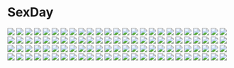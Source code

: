 # SexDay
![](https://konachan.com/jpeg/3595836a731ce077e2c7ec5478385960/Konachan.com%20-%20252855%20bjbb%3A_revolution%20braids%20close%20green_eyes%20long_hair%20male%20mask%20mil35_%28bjbb%3A_revolution%29%20ponytail%20short_hair%20tagme_%28artist%29%20white_hair.jpg)
![](https://konachan.com/image/08d5a5e63dd93ad6ccece50d1dcabb49/Konachan.com%20-%2080422%202girls%20black_hair%20blonde_hair%20blush%20bow%20brown_eyes%20fingering%20hat%20long_hair%20miko%20panties%20panty_pull%20purple_eyes%20skirt%20socks%20touhou%20underwear%20yuri.jpg)
![](https://konachan.com/image/4fc5c15b9ab480a7ee2b1b9b3d62a00f/Konachan.com%20-%20117786%20aqua_hair%20asakura_ryou%20hatsune_miku%20thighhighs%20twintails%20vocaloid.jpg)
![](https://konachan.com/image/81f4ea3e7f1a4f17b9add7648193faa1/Konachan.com%20-%2074968%20ganesagi%20green_eyes%20original%20sword%20weapon.jpg)
![](https://konachan.com/jpeg/9839ae50c2286a51dbc45e883c573ff4/Konachan.com%20-%20172783%20animal_ears%20black_hair%20blindfold%20bondage%20chain%20collar%20dress%20game_cg%20headband%20mutou_kurihito%20panties%20pantyhose%20shackles%20short_hair%20underwear.jpg)
![](https://konachan.com/jpeg/98ccf8c2f4f7d6d2e5e03c073ec7d1bc/Konachan.com%20-%20297564%20apple%20blonde_hair%20blue_eyes%20brown_eyes%20brown_hair%20food%20fruit%20idolmaster%20kazano_hiori%20long_hair%20macha0331%20pink_hair%20ponytail%20purple_eyes%20shorts.jpg)
![](https://konachan.com/image/37cccbe85411444e6c152d64ead9380c/Konachan.com%20-%20126348%20headphones%20kinniku1234%20original%20tagme.jpg)
![](https://konachan.com/image/5c1322a1d3bce72d6616694c63979f2b/Konachan.com%20-%20162949%20mecha%20tagme.jpg)
![](https://konachan.com/image/c9c04eb3c9d245c50a4fe27756e4b23d/Konachan.com%20-%20128056%20gradient%20horns%20inu_x_boku_ss%20male%20miketsukami_soushi%20multiple_tails%20nishina%20petals%20shirakiin_ririchiyo%20tail%20thighhighs.jpg)
![](https://konachan.com/image/71b1608d4abdf2112cdb94e93ad9e3af/Konachan.com%20-%20166325%20bakemonogatari%20black_hair%20blonde_hair%20brown_eyes%20brown_hair%20kuena%20loli%20long_hair%20oshino_shinobu%20sengoku_nadeko%20short_hair%20twintails%20yellow_eyes.jpg)
![](https://konachan.com/image/445ffb0e5671417e94562539b6d0db22/Konachan.com%20-%20120433%20black_rock_shooter%20crossover%20elbow_gloves%20gloves%20hatsune_miku%20kuroi_mato%20signed%20vocaloid.jpg)
![](https://konachan.com/jpeg/9457bd6c60a8def27c0e042b7a7d2800/Konachan.com%20-%20125574%20blood%20blue_hair%20chibi%20christmas%20haipa_okara%20red_eyes%20remilia_scarlet%20short_hair%20touhou%20vampire%20wings.jpg)
![](https://konachan.com/image/721839ae3a13aaeeea49304a4e8568a9/Konachan.com%20-%20157249%20animal%20barefoot%20bird%20cherry_blossoms%20flowers%20grass%20ikkaku%20kisume%20skull%20touhou%20tree.jpg)
![](https://konachan.com/image/eb0dd8027fecf2a5dd6397cd8e018089/Konachan.com%20-%2016543%20blue%20d.gray-man%20lenalee_lee.jpg)
![](https://konachan.com/image/75c98044502108ba9d0de8a94ed68217/Konachan.com%20-%2032226%20inuyasha%20japanese_clothes%20kikyo%20kikyou%20miko.jpg)
![](https://konachan.com/jpeg/3f952da814a2f1193bc3f7c6393994a3/Konachan.com%20-%20276890%20bikini%20blush%20fate_grand_order%20fate_%28series%29%20pink_hair%20popsicle%20purple_hair%20red_eyes%20short_hair%20suga_hideo%20swimsuit%20water%20yellow_eyes.jpg)
![](https://konachan.com/jpeg/704aecac551c3e9222c6eabfb3c8c8bd/Konachan.com%20-%20142994%20blonde_hair%20blue_eyes%20bow%20clouds%20doll%20dqn_%28dqnww%29%20dress%20genderswap%20grass%20landscape%20ribbons%20scenic%20shanghai_doll%20short_hair%20sky%20su-san%20touhou.jpg)
![](https://konachan.com/image/60ac3c364b05b53dd848d07218db1b20/Konachan.com%20-%20291916%20aegisfate%20car%20clouds%20hat%20orange_eyes%20orange_hair%20original%20pantyhose.jpg)
![](https://konachan.com/image/704877fea3f502ab38cc0201a35aab1e/Konachan.com%20-%2087818%20akahige%20bath%20blue_eyes%20flat_chest%20little_busters%21%20nipples%20noumi_kudryavka%20nude%20pussy%20uncensored%20water.jpg)
![](https://konachan.com/image/c5068bada576d02ee34f1c25612b7550/Konachan.com%20-%2092559%20blush%20chain%20collar%20see_through%20tagme.jpg)
![](https://konachan.com/jpeg/8c2f7c7f0759df446ac1ac04ae74d964/Konachan.com%20-%20213261%20chara_%28undertale%29%20cropped%20dark%20frisk_%28undertale%29%20short_hair%20tagme_%28artist%29%20undertale.jpg)
![](https://konachan.com/jpeg/3d58965b59be58efbd5c0cedfd72dd07/Konachan.com%20-%20129041%20blush%20cameltoe%20candy%20chocolate%20fumio%20grisaia_no_kajitsu%20grisaia_no_meikyu%20nude%20ribbons%20suou_amane.jpg)
![](https://konachan.com/jpeg/9f262e1064d99f72e3e198326cb9b40b/Konachan.com%20-%20245610%20aqua_eyes%20black_hair%20blonde_hair%20bodysuit%20boots%20breasts%20male%20pantyhose%20pink_hair%20purple_eyes%20short_hair%20skintight%20skirt%20tattoo%20yellow_eyes.jpg)
![](https://konachan.com/image/b63e61fb6e11330ab0207a17dc591f5b/Konachan.com%20-%20178764%20animal%20bird%20erhu%20japanese_clothes%20kimono%20original%20owl%20short_hair%20snow%20umbrella%20winter.jpg)
![](https://konachan.com/image/1feddcd8ddf5af0e028abb2b7b8bdb1f/Konachan.com%20-%20207222%202girls%20ass%20bath%20breasts%20flat_chest%20ichina_%28osabakitina%29%20leaves%20long_hair%20nipples%20nude%20pink_hair%20purple_hair%20sekaiju_no_meikyuu%20tree%20water.jpg)
![](https://konachan.com/image/30ee9b93dd667926ab7dc7ad3d02bcab/Konachan.com%20-%20170089%20blush%20breasts%20brown_eyes%20brown_hair%20censored%20clannad%20cum%20fellatio%20mikeou%20nipples%20open_shirt%20panties%20panty_pull%20scan%20skirt%20tears%20underwear%20vibrator%20wet.jpg)
![](https://konachan.com/jpeg/a9bfef4cbee0d04723a8903a9d9d7650/Konachan.com%20-%2073666%20aliasing%20aqua_eyes%20aqua_hair%20blue_eyes%20blue_hair%20hatsune_miku%20kaito%20male%20megurine_luka%20pink_hair%20polychromatic%20twintails%20vocaloid.jpg)
![](https://konachan.com/jpeg/fbfe883be1bdafd2a17b53603046b818/Konachan.com%20-%20142322%205_nenme_no_houkago%20kantoku%20long_hair%20nagisa_%28kantoku%29%20original%20scan%20school_uniform%20summer.jpg)
![](https://konachan.com/image/6a3bf12a518ff624894cb4c628994c9e/Konachan.com%20-%2049594%20ao_%28aohari%29%20black_hair%20brown_hair%20clouds%20crown%20graffiti%20kneehighs%20leaves%20moon%20original%20short_hair%20skirt%20stars%20sword%20train%20tree%20weapon%20wings.jpg)
![](https://konachan.com/image/f8371935fcc94aafab4d979f51780f7c/Konachan.com%20-%20241974%20animal_ears%20anthropomorphism%20ass%20brown_eyes%20catgirl%20gloves%20kemono_friends%20nopan%20orange_hair%20pandemic14%20serval%20short_hair%20tail%20thighhighs.jpg)
![](https://konachan.com/image/69e444f1d2409129a43de8b1b8d49b53/Konachan.com%20-%20135949%20blonde_hair%20green_eyes%20ipod%20kinniku1234%20original%20phone.jpg)
![](https://konachan.com/image/20c88154d41fa69aba1a8bdb526650df/Konachan.com%20-%20111260%20aqua_eyes%20aqua_hair%20blonde_hair%20bow%20drums%20guitar%20headphones%20instrument%20long_hair%20microphone%20piano%20short_hair%20skirt%20thighhighs%20twintails%20vocaloid.jpg)
![](https://konachan.com/image/0ba39952cfba47bbb173e242c0506eee/Konachan.com%20-%20119052%20blonde_hair%20blue_eyes%20breast_grab%20game_cg%20komori_kei%20long_hair%20mizuno_takahiro%20ricotta%20skirt%20skirt_lift%20thighhighs%20walkure_romanze.jpg)
![](https://konachan.com/image/073bdd472f849967e0d174745bac7ccb/Konachan.com%20-%20272459%20blonde_hair%20bou_nin%20brown_eyes%20leaves%20long_hair%20magic%20original.jpg)
![](https://konachan.com/image/90933a6218b5a6c4787c40b9855dba8c/Konachan.com%20-%20208090%20black_eyes%20black_hair%20corpse_party%20dress%20long_hair%20shinozaki_sachiko%20tagme_%28artist%29%20torn_clothes.jpg)
![](https://konachan.com/jpeg/5ad2c3eea5ce60d7175ce324526e4f2e/Konachan.com%20-%2080467%20chibi%20fairy%20luna_child%20star_sapphire%20sunny_milk%20touhou.jpg)
![](https://konachan.com/jpeg/4cdff1e09bb96d61a2ea718a1e5e446a/Konachan.com%20-%20281680%202girls%20car%20hatsune_miku%20megurine_luka%20takepon1123%20vocaloid.jpg)
![](https://konachan.com/image/feb453a67bdd79077e7855e77cf357ca/Konachan.com%20-%20134345%20flowers%20gray_hair%20kaeru_%28ka%3Dl%29%20tagme%20yellow_eyes.jpg)
![](https://konachan.com/image/561d1b6692ef74a634294530e36ee67a/Konachan.com%20-%20216267%20enka_%28aknne%29%20megurine_luka%20vocaloid.jpg)
![](https://konachan.com/image/43b56afdf567993f9446f620b8bd6add/Konachan.com%20-%2098445%20akemi_homura%20kaname_madoka%20mahou_shoujo_madoka_magica%20miki_sayaka%20sakura_kyouko%20tomoe_mami.jpg)
![](https://konachan.com/jpeg/9c35eb7c50652d55280a9c042021a3d2/Konachan.com%20-%20271166%20bikini%20breasts%20cameltoe%20gray_hair%20idolmaster%20jabara_tornado%20long_hair%20navel%20purple_eyes%20shijou_takane%20spread_legs%20sunglasses%20swimsuit%20white.jpg)
![](https://konachan.com/jpeg/868fe4db9f3b8306e489d49837aa5903/Konachan.com%20-%20187172%20apron%20ayase_hazuki%20blush%20breasts%20censored%20game_cg%20green_eyes%20kamidere%20long_hair%20naked_apron%20nipples%20orange_hair%20pussy%20spread_legs%20tokunaga_hoshino.jpg)
![](https://konachan.com/image/d5781e66f671a59c373c2fafa44dc171/Konachan.com%20-%2072522%20blue%20headphones%20kurobuta_gekkan%20nosebleed%20original%20tagme%20water.jpg)
![](https://konachan.com/image/ea85f34992b1bf9f0100f5b2c5fddff0/Konachan.com%20-%2020911%20bunnygirl%20flcl%20gun%20haruhara_haruko%20weapon.jpg)
![](https://konachan.com/image/2fa192cc77e3cc5a36c6458083b57e5a/Konachan.com%20-%2062486%20bike_shorts%20kurusu_yuzuko%20miyata_akira%20pani_poni_dash%20school_uniform%20shorts%20watanuki_hibiki%20wink.jpg)
![](https://konachan.com/image/c249e0ab0441b2c6093390799d3583ab/Konachan.com%20-%20117969%20seeu%20vocaloid%20yunamul.jpg)
![](https://konachan.com/image/f69074929e350e8e18ca6588e1b25f6d/Konachan.com%20-%2056748%20blue%20nude%20shirogane_no_soleil%20sol_valkyrie%20tsurugi_hagane%20wings.jpg)
![](https://konachan.com/jpeg/8fc49ca2438b25d0bb30652514ebb332/Konachan.com%20-%20172785%20black_hair%20ensemble_%28company%29%20game_cg%20lolita_fashion%20mutou_kurihito%20ojousama_wa_gokigen_naname%20sakurazaki_hajime%20short_hair%20yukinokouji_shiaya.jpg)
![](https://konachan.com/image/6709af4ef09912d406bb1baa790d7bbf/Konachan.com%20-%20288041%20animal%20bikini%20blue_eyes%20breasts%20erect_nipples%20garter%20goggles%20katana%20long_hair%20purple_hair%20spread_legs%20swimsuit%20sword%20twintails%20weapon%20wristwear%20yellow.jpg)
![](https://konachan.com/image/ecd0e3477426dcc45d5f782ce2e33685/Konachan.com%20-%20273681%20armor%20blonde_hair%20chain%20drink%20elbow_gloves%20fate_%28series%29%20flowers%20gloves%20headdress%20long_hair%20navel%20necoring862%20rose%20thighhighs%20yellow_eyes.jpg)
![](https://konachan.com/image/ea026938df35bd56d76c995bcd62c350/Konachan.com%20-%20294356%20asa_no_ha%20blush%20braids%20breasts%20couch%20green_eyes%20nipples%20no_bra%20open_shirt%20original%20pink_hair%20school_uniform%20skirt%20thighhighs.jpg)
![](https://konachan.com/jpeg/14f030f1c664100416a23412b5efa478/Konachan.com%20-%20259898%20apron%20blonde_hair%20blush%20braids%20brown_eyes%20choker%20dress%20food%20fruit%20hat%20horns%20idolmaster%20short_hair%20silltare%20strawberry%20tail%20watermark%20wings.jpg)
![](https://konachan.com/jpeg/d8e890b7274e6b5461a1aeafdc38d654/Konachan.com%20-%20216687%202girls%20brown_hair%20cropped%20gym_uniform%20headband%20kiss%20long_hair%20nanahime_%28aoi%29%20original%20short_hair%20shoujo_ai%20waifu2x.jpg)
![](https://konachan.com/image/c2f4bd75b6ef6d408491f6d838c01613/Konachan.com%20-%2042424%20brown_eyes%20brown_hair%20glasses%20mikeou%20ribbons%20school_uniform%20skirt%20twintails.jpg)
![](https://konachan.com/image/37c5b880132c334595ee8a4abea2fc30/Konachan.com%20-%20297729%20blonde_hair%20blush%20bow%20roke_%28taikodon%29%20rumia%20short_hair%20tie%20touhou%20wand.jpg)
![](https://konachan.com/image/854fd85bd3c03428592df8771f4d565f/Konachan.com%20-%20229053%20animal%20beach%20bikini%20blush%20breasts%20clouds%20crown%20gloves%20long_hair%20navel%20nintendo%20nipples%20signed%20sky%20swimsuit%20topless%20tree%20turtle%20unsomnus%20water.jpg)
![](https://konachan.com/image/58dc42d62d81c74978b364517b1717e6/Konachan.com%20-%20101534%20caucasus%20nanatsuki_shion%20sugina_miki.jpg)
![](https://konachan.com/image/5a948bd76c1de0c5451903d75c6affa6/Konachan.com%20-%20287061%20apple228%20building%20city%20elbow_gloves%20gloves%20gray_hair%20long_hair%20original%20pink_eyes%20polychromatic%20sword%20weapon%20wristwear.jpg)
![](https://konachan.com/image/6ef9de71c5f5ca22465cc10527f378c0/Konachan.com%20-%2018676%20genderswap%20ranma%C2%BD%20saotome_ranma%20water.jpg)
![](https://konachan.com/jpeg/52aebd3014fe2d0068dd0156e76d17ad/Konachan.com%20-%20283225%20bikini%20blonde_hair%20blush%20cameltoe%20green_eyes%20headband%20long_hair%20narukami_ginryuu%20navel%20original%20ponytail%20pubic_hair%20swimsuit%20underboob%20white.jpg)
![](https://konachan.com/jpeg/0a94d89bf7c1799545ffd03679d60d00/Konachan.com%20-%20291619%20anthropomorphism%20azur_lane%20belfast_%28azur_lane%29%20breasts%20cleavage%20glasses%20group%20kiyosato0928%20loli%20long_hair%20maid%20pantyhose%20short_hair%20sirius_%28azur_lane%29.jpg)
![](https://konachan.com/image/ceea0e7adedf67dbd1aec0c64fa53b8a/Konachan.com%20-%20102659%20aqua_eyes%20bow%20guitar%20instrument%20kagamine_rin%20petals%20vocaloid%20white.jpg)
![](https://konachan.com/jpeg/0520ca1d4a7cca59429442bdd02b4002/Konachan.com%20-%20301060%20anal%20bed%20blush%20bra%20braids%20breasts%20brown_hair%20cum%20heart%20lucknight%20male%20navel%20nipples%20original%20panties%20penis%20ponytail%20pussy%20sex%20thighhighs%20underwear%20wet.jpg)
![](https://konachan.com/image/0d3dc8ae9c657eb637b89ad416df295b/Konachan.com%20-%20286028%20ass%20bicolored_eyes%20breasts%20feguimel%20gloves%20long_hair%20neopolitan_%28rwby%29%20nipples%20rwby%20signed%20swimsuit%20undressing.jpg)
![](https://konachan.com/jpeg/b36a7464ddb4a6af45dd9195b6c41e8f/Konachan.com%20-%2069634%20amatsumi_sora_ni%20blush%20bra%20breasts%20clochette%20garter_belt%20hazuki_mikage%20nipples%20panties%20scan%20shintaro%20stockings%20underwear.jpg)
![](https://konachan.com/jpeg/901b57c082ae4384eb9b2b51267188c1/Konachan.com%20-%2092090%20akabeisoft2%20blonde_hair%20game_cg%20green_eyes%20instrument%20kamiyama_reika%20kourin_no_machi_lavender_no_shoujo%20piano%20twintails%20yuuki_hagure.jpg)
![](https://konachan.com/image/1a6a2b4b3ef9afe67478398e89bfe5b9/Konachan.com%20-%2088568%20accelerator%20blush%20brown_eyes%20brown_hair%20choker%20dress%20gray_hair%20last_order%20red_eyes%20shion_%28kizuro%29%20short_hair%20summer_dress%20white.jpg)
![](https://konachan.com/jpeg/a9c168d408c3a5a5c3462112c3e8e2d4/Konachan.com%20-%20153964%20aki_sora%20aoi_nami%20blonde_hair%20breasts%20kuroda_kazuya%20navel%20nipples%20nude%20thighhighs%20transparent%20twintails%20vector.jpg)
![](https://konachan.com/image/ec7f7ec758cec9b2b32ba49cd8043552/Konachan.com%20-%20255380%20beatless%20bodysuit%20kouka%20lacia%20methode_%28beatless%29%20redjuice%20saturnus%28mariage%29%20skintight%20snowdrop.jpg)
![](https://konachan.com/jpeg/87a9519b6a03352ec2bf47cca87ba9c4/Konachan.com%20-%20155210%20dress%20kasugano_sora%20long_hair%20nauribon%20sphere%20twintails%20yosuga_no_sora.jpg)
![](https://konachan.com/jpeg/ca8cbb40f64be9b6b2418b657fc09716/Konachan.com%20-%20292055%20eliminator_kaede%20kuratsuki_kaede%20naked_shirt%20sleeping%20tagme_%28artist%29.jpg)
![](https://konachan.com/jpeg/f199e06bf8d17fedbd046286aa00c9b2/Konachan.com%20-%20272553%20blush%20breast_grab%20cum%20game_cg%20headdress%20lactation%20long_hair%20mirror_%28game%29%20nipples%20penis%20pussy%20pussy_juice%20red_eyes%20sex%20uncensored%20white_hair.jpg)
![](https://konachan.com/image/54757f577ad8409335c5730ac20792d9/Konachan.com%20-%20184789%20animal_ears%20bikini%20black_hair%20blush%20catgirl%20kaede_%28003591163%29%20original%20red_eyes%20short_hair%20sky%20swim_ring%20swimsuit%20tail%20water.jpg)
![](https://konachan.com/jpeg/7cf29ba70b075297480d1274b8d5176c/Konachan.com%20-%20189523%20breasts%20censored%20game_cg%20harem%20nabekane_tsubasa%20nipples%20nude%20onomatope%2A%20penis%20pussy%20shiratama.jpg)
![](https://konachan.com/image/7df31cfb08935fa8f19f072076a04eec/Konachan.com%20-%2065516%20lowlight_kirilenko%20touhou%20yakumo_yukari.jpg)
![](https://konachan.com/image/fc5068eb0fa4cbbdee1f0cab4dd3625e/Konachan.com%20-%20189021%20akemi_homura%20akuma_homura%20mahou_shoujo_madoka_magica%20mahou_shoujo_madoka_magica_movie%20mstm%20wings.jpg)
![](https://konachan.com/image/2174c1ef4152067f2f93a413e7a4baa8/Konachan.com%20-%20186066%202girls%20chiruru96%20gray_hair%20green_eyes%20hat%20headband%20kneehighs%20komeiji_koishi%20komeiji_satori%20pink_eyes%20pink_hair%20short_hair%20skirt%20touhou.jpg)
![](https://konachan.com/jpeg/7d6874e1f34a8520135472e2c4053207/Konachan.com%20-%20248549%20all_male%20fate_apocrypha%20fate_%28series%29%20green_eyes%20karna%20ketten%20male%20short_hair%20white_hair.jpg)
![](https://konachan.com/jpeg/e44ae8247cb25045dab9b82d149f6452/Konachan.com%20-%20305625%20animal_ears%20anthropomorphism%20ass%20azur_lane%20blush%20bunny_ears%20gray_hair%20headband%20hujikok%20no_bra%20panties%20red_eyes%20thighhighs%20twintails%20underwear.jpg)
![](https://konachan.com/image/3e47d05d7add2c1b3756812c1d698e88/Konachan.com%20-%20249209%20aqua_eyes%20aqua_hair%20boots%20clouds%20hatsune_miku%20long_hair%20microphone%20music%20senka_shion%20skirt%20sky%20tattoo%20thighhighs%20tie%20twintails%20vocaloid.jpg)
![](https://konachan.com/image/c9ddf596ff859d964fa659af922a9a44/Konachan.com%20-%2020674%20eyepatch%20nahashi_lucia%20snow%20venus_versus_virus.jpg)
![](https://konachan.com/image/89ac466ffb570c281f82db3dca3404d6/Konachan.com%20-%20222557%20breasts%20censored%20cleavage%20dark_skin%20elbow_gloves%20gloves%20gray_hair%20handjob%20headdress%20hoodie%20long_hair%20penis%20purple_eyes%20shiba_kumiko%20syndra%20tattoo.jpg)
![](https://konachan.com/jpeg/bb15fe1922177dd59984268710bc39e5/Konachan.com%20-%20172112%20black_hair%20brown_eyes%20food%20k-on%21%20long_hair%20nakano_azusa%20pocky%20school_uniform%20twintails%20watanore%20white.jpg)
![](https://konachan.com/jpeg/124da1c47cb4a1780c54e23b30b0b92f/Konachan.com%20-%20120826%20game_cg%20nonomiya_ai%20shunki_gentei_poco_a_poco.jpg)
![](https://konachan.com/image/5a91acde7a69577ba05ddd70641bfe76/Konachan.com%20-%2028276%20alice_parade%20black_hair%20game_cg%20green_eyes%20inemuri_yamane%20japanese_clothes%20kimono%20long_hair%20unisonshift%20wedding_attire.jpg)
![](https://konachan.com/image/8dc2f1a0f59e51d9ccae10d9151be4bd/Konachan.com%20-%2098318%20blue_hair%20blush%20cait%20eyepatch%20infinite_stratos%20laura_bodewig%20nude.jpg)
![](https://konachan.com/image/58ea22a3323d322603b32314b6e9577c/Konachan.com%20-%20230033%20animal%20bat%20breasts%20brown_hair%20candy%20choker%20couch%20fang%20garter%20gloves%20halloween%20headband%20helther%20navel%20nipples%20nude%20pumpkin%20pussy%20short_hair%20tail%20wings.jpg)
![](https://konachan.com/image/bcd0db07c9896af1e0d660c94ce3096a/Konachan.com%20-%2048513%20breasts%20censored%20cum%20dendrobium%20nipples%20nishieda%20penis%20pubic_hair%20pussy%20sex%20spread_legs%20wedding_attire.jpg)
![](https://konachan.com/image/2239d3dfe99fe60c5694bba36434b533/Konachan.com%20-%20156961%20konpaku_youmu%20shirosuzu%20touhou%20white_hair.jpg)
![](https://konachan.com/jpeg/1b92576d4cc004c873f903dab53b99b1/Konachan.com%20-%20103425%20breasts%20cleavage%20macross%20macross_frontier%20sheryl_nome.jpg)
![](https://konachan.com/jpeg/da7ad5c824444b6d444664d2c208df89/Konachan.com%20-%20155340%203d%20aqua_eyes%20aqua_hair%20bottle_miku%20hatsune_miku%20vocaloid.jpg)
![](https://konachan.com/jpeg/b52efd64f2e15dead581024d7fd0d040/Konachan.com%20-%20248225%20animal_ears%20blonde_hair%20blush%20bow%20breasts%20catgirl%20elbow_gloves%20gloves%20nipples%20no_bra%20open_shirt%20serval%20short_hair%20skirt%20tail%20tateha%20white%20yellow_eyes.jpg)
![](https://konachan.com/image/1b7c29ae13c36b24e728df917388501b/Konachan.com%20-%20215146%20anus%20blush%20breasts%20dean%20jpeg_artifacts%20nipples%20pantyhose%20shironeko_project%20spread_legs%20torn_clothes.jpg)
![](https://konachan.com/image/7c7287c7f9b12dc1ab03cec2a89cede3/Konachan.com%20-%2025541%20arcueid_brunestud%20dark%20melty_blood%20shingetsutan_tsukihime%20sion_eltnam_atlasia%20type-moon.jpeg)
![](https://konachan.com/image/2c33e0a024ea5961c0690bf08b4941a3/Konachan.com%20-%20126725%20aliasing%20all_male%20autumn%20bite%20fan%20kaito%20leaves%20male%20moon%20night%20petals%20project_diva%20purple_eyes%20purple_hair%20scarf%20short_hair%20tree%20vocaloid.jpg)
![](https://konachan.com/jpeg/b41e60bd8ca8626cacba722b6138cc3c/Konachan.com%20-%20274912%20barefoot%20blush%20bow%20breasts%20brown_eyes%20brown_hair%20cleavage%20flowers%20headband%20idolmaster%20long_hair%20pantyhose%20ponytail%20short_hair%20teddy_bear%20u_rin%20wink.jpg)
![](https://konachan.com/image/b9d25fbf80b03b222c9e03ed79b25a7e/Konachan.com%20-%20293497%20aliasing%20blue_eyes%20blue_hair%20dress%20original%20saraki%20short_hair%20signed%20thighhighs.jpg)
![](https://konachan.com/image/2db93e0708ef46dd20d69ecbd584b9cf/Konachan.com%20-%20137000%20aquarion_evol%20blade_%28lovewn%29%20bodysuit%20breasts%20cleavage%20feathers%20polychromatic%20purple_eyes%20short_hair%20skintight%20tears%20torn_clothes%20zessica_wong.jpg)
![](https://konachan.com/image/b7290850c1f8798b9ff88bbc76662c9f/Konachan.com%20-%20257784%20ayase_eri%20hoshizora_rin%20koizumi_hanayo%20kousaka_honoka%20minami_kotori%20nishikino_maki%20sonoda_umi%20tagme_%28artist%29%20toujou_nozomi%20yazawa_nico.jpg)
![](https://konachan.com/image/4d9d4cb5ebf20f22ff9f21546baff971/Konachan.com%20-%20140270%20akatonbo%20blonde_hair%20dress%20imagination_forest_%28vocaloid%29%20kagerou_project%20kozakura_mary%20long_hair%20moon%20red_eyes%20vocaloid%20zoom_layer.jpg)
